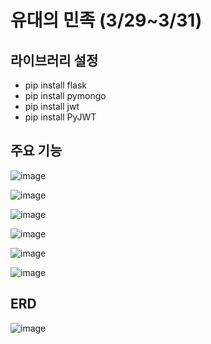 # 유대의 민족 (3/29~3/31)


## 라이브러리 설정

- pip install flask
- pip install pymongo
- pip install jwt
- pip install PyJWT


## 주요 기능 

![image](https://user-images.githubusercontent.com/66653324/175850550-844dcf37-0e7f-40b4-b102-5d5b77214e05.png)


![image](https://user-images.githubusercontent.com/66653324/175850645-29be8fc9-121d-4b13-970f-aea61e989887.png)

  
![image](https://user-images.githubusercontent.com/66653324/175850706-aa0fa57b-5119-4389-920c-209e30b306f2.png)


![image](https://user-images.githubusercontent.com/66653324/175850755-e0d68368-2604-4cce-adbe-a1ed0ac5ee8c.png)

![image](https://user-images.githubusercontent.com/66653324/175850789-5f9d50cc-77da-4aa3-a79d-065a526c9116.png)

![image](https://user-images.githubusercontent.com/66653324/175850861-a8632280-0d9b-4d3b-8236-095260738c82.png)


## ERD

![image](https://user-images.githubusercontent.com/66653324/175851296-6846ee25-edba-482c-b261-5ea9973b6a6b.png)

